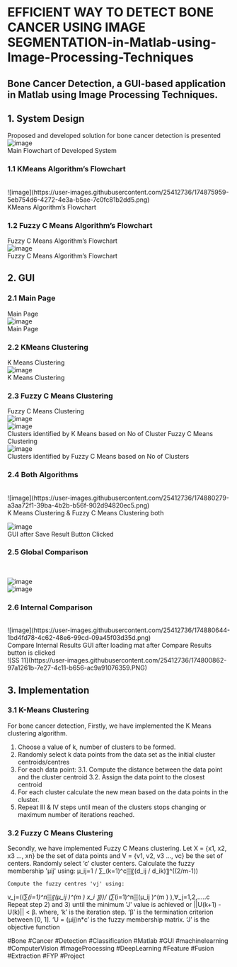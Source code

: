 # EFFICIENT WAY TO DETECT BONE CANCER USING IMAGE SEGMENTATION-in-Matlab-using-Image-Processing-Techniques

## Bone Cancer Detection, a GUI-based application in Matlab using Image Processing Techniques.

## 1. System Design
Proposed and developed solution for bone cancer detection is presented
<br>
![image](https://user-images.githubusercontent.com/25412736/174875848-a8824242-b0a0-41c5-a594-f8df4a73aabc.png)
<br> Main Flowchart of Developed System

### 1.1 KMeans Algorithm’s Flowchart
<br>
![image](https://user-images.githubusercontent.com/25412736/174875959-5eb754d6-4272-4e3a-b5ae-7c0fc81b2dd5.png)
<br> KMeans Algorithm’s Flowchart

### 1.2 Fuzzy C Means Algorithm’s Flowchart
Fuzzy C Means Algorithm’s Flowchart
<br>
![image](https://user-images.githubusercontent.com/25412736/174876469-69b584b2-bf50-4073-8c84-f94ebb1571b5.png)
<br>Fuzzy C Means Algorithm’s Flowchart

## 2. GUI
###  2.1 Main Page
Main Page
<br>
![image](https://user-images.githubusercontent.com/25412736/174879616-783771c4-759f-4c5a-b54d-1a9375d3c76e.png)
<br> Main Page

### 2.2 KMeans Clustering
K Means Clustering
<br>
![image](https://user-images.githubusercontent.com/25412736/174879870-4b523417-6eb1-49f1-8ea9-649befd53956.png)
<br>
K Means Clustering

### 2.3 Fuzzy C Means Clustering
Fuzzy C Means Clustering
<br>
![image](https://user-images.githubusercontent.com/25412736/174880004-0a376e06-34ac-4dc1-a8c4-e0c4f5bb8d18.png)
<br>
![image](https://user-images.githubusercontent.com/25412736/174880119-913d8783-ed47-4211-8a8d-36ff186c7766.png)
<br>
Clusters identified by K Means based on No of Cluster
Fuzzy C Means Clustering
<br>
![image](https://user-images.githubusercontent.com/25412736/174880060-662cfe00-7944-43f8-ac47-ef76dbb5c3a0.png)
<br> Clusters identified by Fuzzy C Means based on No of Clusters

### 2.4 Both Algorithms


<br>
![image](https://user-images.githubusercontent.com/25412736/174880279-a3aa72f1-39ba-4b2b-b56f-902d94820ec5.png)
<br>
K Means Clustering & Fuzzy C Means Clustering both
<br>

![image](https://user-images.githubusercontent.com/25412736/174880321-d5b141f9-988a-4459-9c71-aa2a45c412bc.png)
<br>
GUI after Save Result Button Clicked
<br>

### 2.5 Global Comparison

<br>

![image](https://user-images.githubusercontent.com/25412736/174880467-fee73cec-a9af-49f7-a7b9-b913a588e831.png)
<br>
![image](https://user-images.githubusercontent.com/25412736/174880568-e4aa1162-87a4-4deb-b466-61f0c5c6c9ba.png)
<br>

### 2.6 Internal Comparison

<br>
![image](https://user-images.githubusercontent.com/25412736/174880644-1bd4fd78-4c62-48e6-99cd-09a45f03d35d.png)
<br>
Compare Internal Results GUI after loading mat after Compare Results button is clicked
<br>
![SS 11](https://user-images.githubusercontent.com/25412736/174800862-97a1261b-7e27-4c11-b656-ac9a91076359.PNG)
<br>

## 3.	Implementation

### 3.1 K-Means Clustering
For bone cancer detection, Firstly, we have implemented the K Means clustering algorithm.
1. Choose a value of k, number of clusters to be formed.
2. Randomly select k data points from the data set as the initial cluster centroids/centres
3. For each data point:
  3.1. Compute the distance between the data point and the cluster centroid
  3.2. Assign the data point to the closest centroid
4. For each cluster calculate the new mean based on the data points in the cluster.
5. Repeat III & IV steps until mean of the clusters stops changing or maximum number of iterations reached.

### 3.2 Fuzzy C Means Clustering
Secondly, we have implemented Fuzzy C Means clustering.
 Let X = {x1, x2, x3 ..., xn} be the set of data points and V = {v1, v2, v3 ..., vc} be the set of centers.
	Randomly select ‘c’ cluster centers.
	Calculate the fuzzy membership 'µij' using:
μ_ij=1 / ∑_(k=1)^c▒〖(d_ij  / d_ik)〗^((2/m-1)) 	

	Compute the fuzzy centres 'vj' using:
v_j=((∑_(i=1)^n▒〖(μ_ij )^(m ) x_i 〗))/  (∑_(i=1)^n▒(μ_ij )^(m ) ),∀_j=1,2,…..c	
	Repeat step 2) and 3) until the minimum 'J' value is achieved or ||U(k+1) - U(k)|| < β. 
where, 
‘k’ is the iteration step. 
‘β’ is the termination criterion between [0, 1].
‘U = (µij)n*c’ is the fuzzy membership matrix.
‘J’ is the objective function

#Bone #Cancer #Detection #Classification #Matlab #GUI #machinelearning #ComputerVision #ImageProcessing #DeepLearning #Feature #Fusion #Extraction #FYP #Project
